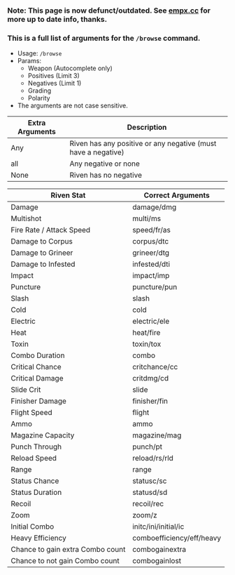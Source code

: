 ### Note: This page is now defunct/outdated. See [empx.cc](https://empx.cc) for more up to date info, thanks.
### This is a full list of arguments for the `/browse` command.
-  Usage: `/browse`
  - Params:
    - Weapon (Autocomplete only)
    - Positives (Limit 3)
    - Negatives (Limit 1)
    - Grading
    - Polarity
- The arguments are not case sensitive.

|Extra Arguments|Description|
|--|--|
|Any|Riven has any positive or any negative (must have a negative)|
|all|Any negative or none
|None|Riven has no negative|

|Riven Stat|Correct Arguments|
|--|--|
|Damage|damage/dmg|
|Multishot|multi/ms|
|Fire Rate / Attack Speed|speed/fr/as|
|Damage to Corpus|corpus/dtc|
|Damage to Grineer|grineer/dtg|
|Damage to Infested|infested/dti|
|Impact|impact/imp|
|Puncture|puncture/pun|
|Slash|slash|
|Cold|cold|
|Electric|electric/ele|
|Heat|heat/fire|
|Toxin|toxin/tox|
|Combo Duration|combo|
|Critical Chance|critchance/cc|
|Critical Damage|critdmg/cd|
|Slide Crit|slide|
|Finisher Damage|finisher/fin|
|Flight Speed|flight|
|Ammo|ammo|
|Magazine Capacity|magazine/mag|
|Punch Through|punch/pt|
|Reload Speed|reload/rs/rld|
|Range|range|
|Status Chance|statusc/sc|
|Status Duration|statusd/sd|
|Recoil|recoil/rec|
|Zoom|zoom/z|
|Initial Combo|initc/ini/initial/ic|
|Heavy Efficiency|comboefficiency/eff/heavy|
|Chance to gain extra Combo count|combogainextra|
|Chance to not gain Combo count|combogainlost|
